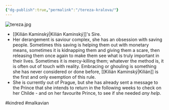 ```yaml
---
{"dg-publish":true,"permalink":"/tereza-kralova/"}
---
```


![tereza.jpg](/img/user/tereza.jpg)

- [[Kilián Kaminský\|Kilián Kaminský]]'s Sire.
- Her derangement is saviour complex, she has an obsession with saving people. Sometimes this saving is helping them out with monetary means, sometimes it is kidnapping them and giving them a scare, then releasing them once again to make them see what is truly important in their lives. Sometimes it is mercy-killing them; whatever the method is, it is often out of touch with reality. Embracing or ghouling is something she has never considered or done before, [[Kilián Kaminský\|Kilián]] is the first and only exemption of this rule.
- She is currently out of Prague, but she has already sent a message to the Prince that she intends to return in the following weeks to check on her Childe - and on her favourite Prince, to see if she needed _any help_.

#kindred #malkavian 